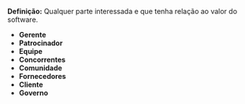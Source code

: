 **Definição:** Qualquer parte interessada e que tenha relação ao valor do software. 

- **Gerente** 
- **Patrocinador**
- **Equipe**
- **Concorrentes**
- **Comunidade**
- **Fornecedores**
- **Cliente**
- **Governo** 